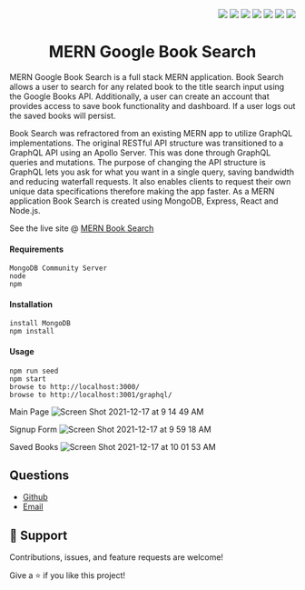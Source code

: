 <p align="right">
    <img src="https://img.shields.io/badge/javascript-9cf" />
    <img src="https://img.shields.io/badge/mongoDB-9cf" />
    <img src="https://img.shields.io/badge/express-9cf" />
    <img src="https://img.shields.io/badge/react-9cf" />
    <img src="https://img.shields.io/badge/node-9cf" />
    <img src="https://img.shields.io/badge/graphQL-9cf" />
    <img src="https://img.shields.io/badge/apollo-9cf" />
</p>

<h1 align="center">MERN Google Book Search</h1>

MERN Google Book Search is a full stack MERN application. Book Search allows a user to search for any related book to the title search input using the Google Books API. Additionally, a user can create an account that provides access to save book functionality and dashboard. If a user logs out the saved books will persist.

Book Search was refractored from an existing MERN app to utilize GraphQL implementations. The original RESTful API structure was transitioned to a GraphQL API using an Apollo Server. This was done through GraphQL queries and mutations. The purpose of changing the API structure is GraphQL lets you ask for what you want in a single query, saving bandwidth and reducing waterfall requests. It also enables clients to request their own unique data specifications therefore making the app faster. As a MERN application Book Search is created using MongoDB, Express, React and Node.js.

See the live site @ [MERN Book Search](https://stark-island-68536.herokuapp.com)

#### Requirements

    MongoDB Community Server
    node
    npm

#### Installation

    install MongoDB
    npm install

#### Usage

    npm run seed
    npm start
    browse to http://localhost:3000/
    browse to http://localhost:3001/graphql/

Main Page
  ![Screen Shot 2021-12-17 at 9 14 49 AM](https://user-images.githubusercontent.com/85111342/146563697-12e9e25e-bfcd-4450-b8e0-4ce56e46c754.png)

Signup Form
![Screen Shot 2021-12-17 at 9 59 18 AM](https://user-images.githubusercontent.com/85111342/146563811-df40c7c7-5c73-49fb-8363-56fe0d844268.png)

Saved Books
![Screen Shot 2021-12-17 at 10 01 53 AM](https://user-images.githubusercontent.com/85111342/146564197-a662d9a6-0725-4517-9f4e-b86895f6a6bc.png)

    
## Questions

- [Github](https://github.com/davetoth77 "davetoth77")
- [Email](mailto:dtoth77@gmail.com?subject=Hi "Hi!")

## 🤝 Support

Contributions, issues, and feature requests are welcome!

Give a ⭐️  if you like this project!
